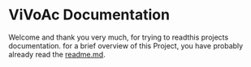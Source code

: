 # ViVoAc Documentation

Welcome and thank you very much, for trying to readthis projects documentation.
for a brief overview of this Project, you have probably already read the [readme.md](../README.md).  
